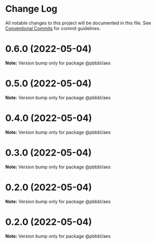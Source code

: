 # Change Log

All notable changes to this project will be documented in this file.
See [Conventional Commits](https://conventionalcommits.org) for commit guidelines.

# 0.6.0 (2022-05-04)

**Note:** Version bump only for package @pbbbl/aes





# 0.5.0 (2022-05-04)

**Note:** Version bump only for package @pbbbl/aes





# 0.4.0 (2022-05-04)

**Note:** Version bump only for package @pbbbl/aes





# 0.3.0 (2022-05-04)

**Note:** Version bump only for package @pbbbl/aes





# 0.2.0 (2022-05-04)

**Note:** Version bump only for package @pbbbl/aes





# 0.2.0 (2022-05-04)

**Note:** Version bump only for package @pbbbl/aes
